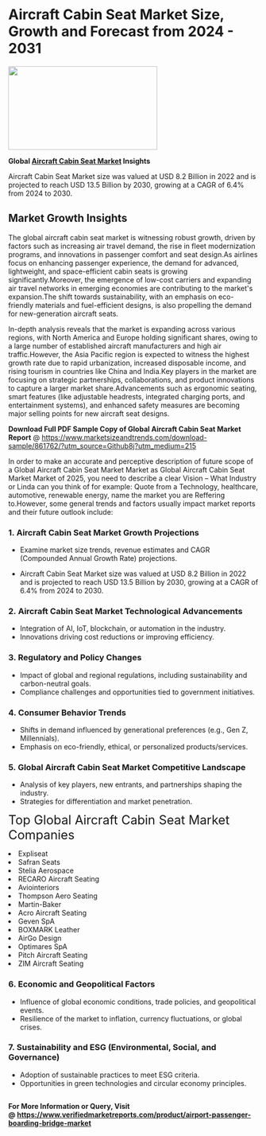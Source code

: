 <H1>Aircraft Cabin Seat Market Size, Growth and Forecast from 2024 - 2031</H1><img class="aligncenter size-medium wp-image-584254" src="https://thirdeyenews.in/wp-content/uploads/2024/09/Global-Market-Research-300x168.jpeg" alt="" width="300" height="168" /><p><strong>Global&nbsp;<a href="https://www.marketsizeandtrends.com/download-sample/861762/?utm_source=Github8j?utm_medium=215">Aircraft Cabin Seat Market</a> Insights</strong></p><p>Aircraft Cabin Seat Market size was valued at USD 8.2 Billion in 2022 and is projected to reach USD 13.5 Billion by 2030, growing at a CAGR of 6.4% from 2024 to 2030.</p><p><h2>Market Growth Insights</h2> <p>The global aircraft cabin seat market is witnessing robust growth, driven by factors such as increasing air travel demand, the rise in fleet modernization programs, and innovations in passenger comfort and seat design.As airlines focus on enhancing passenger experience, the demand for advanced, lightweight, and space-efficient cabin seats is growing significantly.Moreover, the emergence of low-cost carriers and expanding air travel networks in emerging economies are contributing to the market's expansion.The shift towards sustainability, with an emphasis on eco-friendly materials and fuel-efficient designs, is also propelling the demand for new-generation aircraft seats.</p> <p>In-depth analysis reveals that the market is expanding across various regions, with North America and Europe holding significant shares, owing to a large number of established aircraft manufacturers and high air traffic.However, the Asia Pacific region is expected to witness the highest growth rate due to rapid urbanization, increased disposable income, and rising tourism in countries like China and India.Key players in the market are focusing on strategic partnerships, collaborations, and product innovations to capture a larger market share.Advancements such as ergonomic seating, smart features (like adjustable headrests, integrated charging ports, and entertainment systems), and enhanced safety measures are becoming major selling points for new aircraft seat designs.<p><span class=""><strong>Download Full PDF Sample Copy of Global Aircraft Cabin Seat Market Report</strong> @ <a href="https://www.marketsizeandtrends.com/download-sample/861762/?utm_source=Github8j?utm_medium=215" target="_blank">https://www.marketsizeandtrends.com/download-sample/861762/?utm_source=Github8j?utm_medium=215</a></span></p><p>In order to make an accurate and perceptive description of future scope of a Global&nbsp;Aircraft Cabin Seat Market Market as Global&nbsp;Aircraft Cabin Seat Market Market of 2025, you need to describe a clear Vision &ndash; What Industry or Linda can you think of for example: Quote from a Technology, healthcare, automotive, renewable energy, name the market you are Reffering to.However, some general trends and factors usually impact market reports and their future outlook include:</p><h3>1.&nbsp;<strong>Aircraft Cabin Seat Market Growth Projections</strong></h3><ul><li>Examine market size trends, revenue estimates and CAGR (Compounded Annual Growth Rate) projections.</li><li><p>Aircraft Cabin Seat Market size was valued at USD 8.2 Billion in 2022 and is projected to reach USD 13.5 Billion by 2030, growing at a CAGR of 6.4% from 2024 to 2030.</p></li></ul><h3>2.&nbsp;<strong>Aircraft Cabin Seat Market Technological Advancements</strong></h3><ul><li>Integration of AI, IoT, blockchain, or automation in the industry.</li><li>Innovations driving cost reductions or improving efficiency.</li></ul><h3>3.&nbsp;<strong>Regulatory and Policy Changes</strong></h3><ul><li>Impact of global and regional regulations, including sustainability and carbon-neutral goals.</li><li>Compliance challenges and opportunities tied to government initiatives.</li></ul><h3>4.&nbsp;<strong>Consumer Behavior Trends</strong></h3><ul><li>Shifts in demand influenced by generational preferences (e.g., Gen Z, Millennials).</li><li>Emphasis on eco-friendly, ethical, or personalized products/services.</li></ul><h3>5.&nbsp;<strong>Global Aircraft Cabin Seat Market Competitive Landscape</strong></h3><ul><li>Analysis of key players, new entrants, and partnerships shaping the industry.</li><li>Strategies for differentiation and market penetration.</li></ul><p data-pm-slice="1 1 []"><span style="color: inherit; font-family: inherit; font-size: 25px;">Top Global Aircraft Cabin Seat Market Companies</span></p><div class="" data-test-id=""><p><li>Expliseat</li><li> Safran Seats</li><li> Stelia Aerospace</li><li> RECARO Aircraft Seating</li><li> Aviointeriors</li><li> Thompson Aero Seating</li><li> Martin-Baker</li><li> Acro Aircraft Seating</li><li> Geven SpA</li><li> BOXMARK Leather</li><li> AirGo Design</li><li> Optimares SpA</li><li> Pitch Aircraft Seating</li><li> ZIM Aircraft Seating</li></p></div><h3>6.&nbsp;<strong>Economic and Geopolitical Factors</strong></h3><ul><li>Influence of global economic conditions, trade policies, and geopolitical events.</li><li>Resilience of the market to inflation, currency fluctuations, or global crises.</li></ul><h3>7.&nbsp;<strong>Sustainability and ESG (Environmental, Social, and Governance)</strong></h3><ul><li>Adoption of sustainable practices to meet ESG criteria.</li><li>Opportunities in green technologies and circular economy principles.</li></ul><h2><strong style="font-size: 14px;">For More Information or Query, Visit @&nbsp;</strong><a style="background-color: #ffffff; font-size: 14px;" href="https://www.marketsizeandtrends.com/report/aircraft-cabin-seat-market/" target="_blank">https://www.verifiedmarketreports.com/product/airport-passenger-boarding-bridge-market</a></h2>